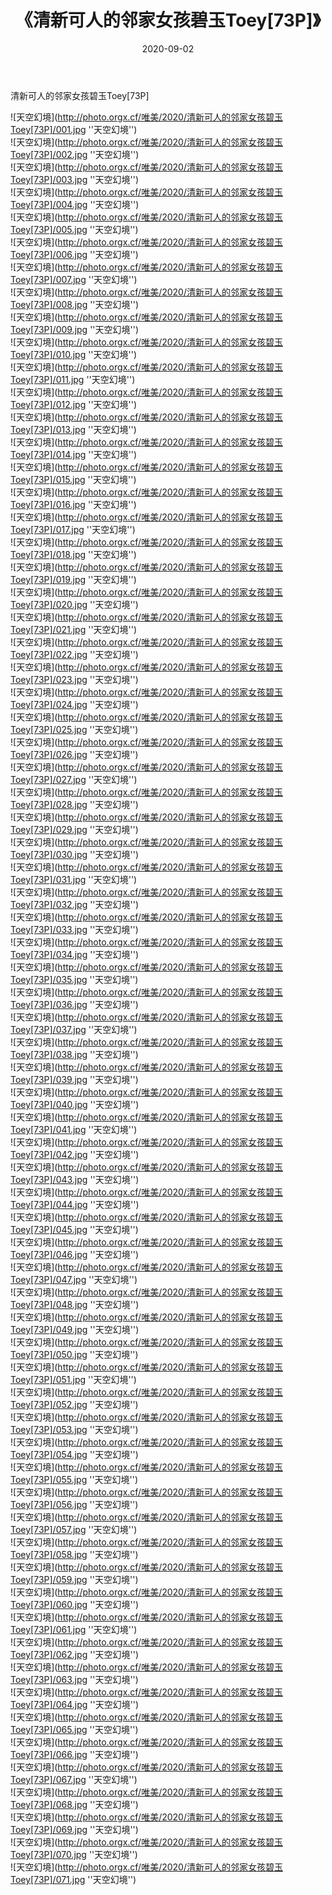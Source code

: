 ﻿---
layout: post
title:  《清新可人的邻家女孩碧玉Toey[73P]》
date:   2020-09-02
img: http://photo.orgx.cf/唯美/2020/清新可人的邻家女孩碧玉Toey[73P]/000.jpg
tags: [美女, 清纯, 唯美]
---

清新可人的邻家女孩碧玉Toey[73P]



![天空幻境](http://photo.orgx.cf/唯美/2020/清新可人的邻家女孩碧玉Toey[73P]/001.jpg ''天空幻境'') <br>
![天空幻境](http://photo.orgx.cf/唯美/2020/清新可人的邻家女孩碧玉Toey[73P]/002.jpg ''天空幻境'') <br>
![天空幻境](http://photo.orgx.cf/唯美/2020/清新可人的邻家女孩碧玉Toey[73P]/003.jpg ''天空幻境'') <br>
![天空幻境](http://photo.orgx.cf/唯美/2020/清新可人的邻家女孩碧玉Toey[73P]/004.jpg ''天空幻境'') <br>
![天空幻境](http://photo.orgx.cf/唯美/2020/清新可人的邻家女孩碧玉Toey[73P]/005.jpg ''天空幻境'') <br>
![天空幻境](http://photo.orgx.cf/唯美/2020/清新可人的邻家女孩碧玉Toey[73P]/006.jpg ''天空幻境'') <br>
![天空幻境](http://photo.orgx.cf/唯美/2020/清新可人的邻家女孩碧玉Toey[73P]/007.jpg ''天空幻境'') <br>
![天空幻境](http://photo.orgx.cf/唯美/2020/清新可人的邻家女孩碧玉Toey[73P]/008.jpg ''天空幻境'') <br>
![天空幻境](http://photo.orgx.cf/唯美/2020/清新可人的邻家女孩碧玉Toey[73P]/009.jpg ''天空幻境'') <br>
![天空幻境](http://photo.orgx.cf/唯美/2020/清新可人的邻家女孩碧玉Toey[73P]/010.jpg ''天空幻境'') <br>
![天空幻境](http://photo.orgx.cf/唯美/2020/清新可人的邻家女孩碧玉Toey[73P]/011.jpg ''天空幻境'') <br>
![天空幻境](http://photo.orgx.cf/唯美/2020/清新可人的邻家女孩碧玉Toey[73P]/012.jpg ''天空幻境'') <br>
![天空幻境](http://photo.orgx.cf/唯美/2020/清新可人的邻家女孩碧玉Toey[73P]/013.jpg ''天空幻境'') <br>
![天空幻境](http://photo.orgx.cf/唯美/2020/清新可人的邻家女孩碧玉Toey[73P]/014.jpg ''天空幻境'') <br>
![天空幻境](http://photo.orgx.cf/唯美/2020/清新可人的邻家女孩碧玉Toey[73P]/015.jpg ''天空幻境'') <br>
![天空幻境](http://photo.orgx.cf/唯美/2020/清新可人的邻家女孩碧玉Toey[73P]/016.jpg ''天空幻境'') <br>
![天空幻境](http://photo.orgx.cf/唯美/2020/清新可人的邻家女孩碧玉Toey[73P]/017.jpg ''天空幻境'') <br>
![天空幻境](http://photo.orgx.cf/唯美/2020/清新可人的邻家女孩碧玉Toey[73P]/018.jpg ''天空幻境'') <br>
![天空幻境](http://photo.orgx.cf/唯美/2020/清新可人的邻家女孩碧玉Toey[73P]/019.jpg ''天空幻境'') <br>
![天空幻境](http://photo.orgx.cf/唯美/2020/清新可人的邻家女孩碧玉Toey[73P]/020.jpg ''天空幻境'') <br>
![天空幻境](http://photo.orgx.cf/唯美/2020/清新可人的邻家女孩碧玉Toey[73P]/021.jpg ''天空幻境'') <br>
![天空幻境](http://photo.orgx.cf/唯美/2020/清新可人的邻家女孩碧玉Toey[73P]/022.jpg ''天空幻境'') <br>
![天空幻境](http://photo.orgx.cf/唯美/2020/清新可人的邻家女孩碧玉Toey[73P]/023.jpg ''天空幻境'') <br>
![天空幻境](http://photo.orgx.cf/唯美/2020/清新可人的邻家女孩碧玉Toey[73P]/024.jpg ''天空幻境'') <br>
![天空幻境](http://photo.orgx.cf/唯美/2020/清新可人的邻家女孩碧玉Toey[73P]/025.jpg ''天空幻境'') <br>
![天空幻境](http://photo.orgx.cf/唯美/2020/清新可人的邻家女孩碧玉Toey[73P]/026.jpg ''天空幻境'') <br>
![天空幻境](http://photo.orgx.cf/唯美/2020/清新可人的邻家女孩碧玉Toey[73P]/027.jpg ''天空幻境'') <br>
![天空幻境](http://photo.orgx.cf/唯美/2020/清新可人的邻家女孩碧玉Toey[73P]/028.jpg ''天空幻境'') <br>
![天空幻境](http://photo.orgx.cf/唯美/2020/清新可人的邻家女孩碧玉Toey[73P]/029.jpg ''天空幻境'') <br>
![天空幻境](http://photo.orgx.cf/唯美/2020/清新可人的邻家女孩碧玉Toey[73P]/030.jpg ''天空幻境'') <br>
![天空幻境](http://photo.orgx.cf/唯美/2020/清新可人的邻家女孩碧玉Toey[73P]/031.jpg ''天空幻境'') <br>
![天空幻境](http://photo.orgx.cf/唯美/2020/清新可人的邻家女孩碧玉Toey[73P]/032.jpg ''天空幻境'') <br>
![天空幻境](http://photo.orgx.cf/唯美/2020/清新可人的邻家女孩碧玉Toey[73P]/033.jpg ''天空幻境'') <br>
![天空幻境](http://photo.orgx.cf/唯美/2020/清新可人的邻家女孩碧玉Toey[73P]/034.jpg ''天空幻境'') <br>
![天空幻境](http://photo.orgx.cf/唯美/2020/清新可人的邻家女孩碧玉Toey[73P]/035.jpg ''天空幻境'') <br>
![天空幻境](http://photo.orgx.cf/唯美/2020/清新可人的邻家女孩碧玉Toey[73P]/036.jpg ''天空幻境'') <br>
![天空幻境](http://photo.orgx.cf/唯美/2020/清新可人的邻家女孩碧玉Toey[73P]/037.jpg ''天空幻境'') <br>
![天空幻境](http://photo.orgx.cf/唯美/2020/清新可人的邻家女孩碧玉Toey[73P]/038.jpg ''天空幻境'') <br>
![天空幻境](http://photo.orgx.cf/唯美/2020/清新可人的邻家女孩碧玉Toey[73P]/039.jpg ''天空幻境'') <br>
![天空幻境](http://photo.orgx.cf/唯美/2020/清新可人的邻家女孩碧玉Toey[73P]/040.jpg ''天空幻境'') <br>
![天空幻境](http://photo.orgx.cf/唯美/2020/清新可人的邻家女孩碧玉Toey[73P]/041.jpg ''天空幻境'') <br>
![天空幻境](http://photo.orgx.cf/唯美/2020/清新可人的邻家女孩碧玉Toey[73P]/042.jpg ''天空幻境'') <br>
![天空幻境](http://photo.orgx.cf/唯美/2020/清新可人的邻家女孩碧玉Toey[73P]/043.jpg ''天空幻境'') <br>
![天空幻境](http://photo.orgx.cf/唯美/2020/清新可人的邻家女孩碧玉Toey[73P]/044.jpg ''天空幻境'') <br>
![天空幻境](http://photo.orgx.cf/唯美/2020/清新可人的邻家女孩碧玉Toey[73P]/045.jpg ''天空幻境'') <br>
![天空幻境](http://photo.orgx.cf/唯美/2020/清新可人的邻家女孩碧玉Toey[73P]/046.jpg ''天空幻境'') <br>
![天空幻境](http://photo.orgx.cf/唯美/2020/清新可人的邻家女孩碧玉Toey[73P]/047.jpg ''天空幻境'') <br>
![天空幻境](http://photo.orgx.cf/唯美/2020/清新可人的邻家女孩碧玉Toey[73P]/048.jpg ''天空幻境'') <br>
![天空幻境](http://photo.orgx.cf/唯美/2020/清新可人的邻家女孩碧玉Toey[73P]/049.jpg ''天空幻境'') <br>
![天空幻境](http://photo.orgx.cf/唯美/2020/清新可人的邻家女孩碧玉Toey[73P]/050.jpg ''天空幻境'') <br>
![天空幻境](http://photo.orgx.cf/唯美/2020/清新可人的邻家女孩碧玉Toey[73P]/051.jpg ''天空幻境'') <br>
![天空幻境](http://photo.orgx.cf/唯美/2020/清新可人的邻家女孩碧玉Toey[73P]/052.jpg ''天空幻境'') <br>
![天空幻境](http://photo.orgx.cf/唯美/2020/清新可人的邻家女孩碧玉Toey[73P]/053.jpg ''天空幻境'') <br>
![天空幻境](http://photo.orgx.cf/唯美/2020/清新可人的邻家女孩碧玉Toey[73P]/054.jpg ''天空幻境'') <br>
![天空幻境](http://photo.orgx.cf/唯美/2020/清新可人的邻家女孩碧玉Toey[73P]/055.jpg ''天空幻境'') <br>
![天空幻境](http://photo.orgx.cf/唯美/2020/清新可人的邻家女孩碧玉Toey[73P]/056.jpg ''天空幻境'') <br>
![天空幻境](http://photo.orgx.cf/唯美/2020/清新可人的邻家女孩碧玉Toey[73P]/057.jpg ''天空幻境'') <br>
![天空幻境](http://photo.orgx.cf/唯美/2020/清新可人的邻家女孩碧玉Toey[73P]/058.jpg ''天空幻境'') <br>
![天空幻境](http://photo.orgx.cf/唯美/2020/清新可人的邻家女孩碧玉Toey[73P]/059.jpg ''天空幻境'') <br>
![天空幻境](http://photo.orgx.cf/唯美/2020/清新可人的邻家女孩碧玉Toey[73P]/060.jpg ''天空幻境'') <br>
![天空幻境](http://photo.orgx.cf/唯美/2020/清新可人的邻家女孩碧玉Toey[73P]/061.jpg ''天空幻境'') <br>
![天空幻境](http://photo.orgx.cf/唯美/2020/清新可人的邻家女孩碧玉Toey[73P]/062.jpg ''天空幻境'') <br>
![天空幻境](http://photo.orgx.cf/唯美/2020/清新可人的邻家女孩碧玉Toey[73P]/063.jpg ''天空幻境'') <br>
![天空幻境](http://photo.orgx.cf/唯美/2020/清新可人的邻家女孩碧玉Toey[73P]/064.jpg ''天空幻境'') <br>
![天空幻境](http://photo.orgx.cf/唯美/2020/清新可人的邻家女孩碧玉Toey[73P]/065.jpg ''天空幻境'') <br>
![天空幻境](http://photo.orgx.cf/唯美/2020/清新可人的邻家女孩碧玉Toey[73P]/066.jpg ''天空幻境'') <br>
![天空幻境](http://photo.orgx.cf/唯美/2020/清新可人的邻家女孩碧玉Toey[73P]/067.jpg ''天空幻境'') <br>
![天空幻境](http://photo.orgx.cf/唯美/2020/清新可人的邻家女孩碧玉Toey[73P]/068.jpg ''天空幻境'') <br>
![天空幻境](http://photo.orgx.cf/唯美/2020/清新可人的邻家女孩碧玉Toey[73P]/069.jpg ''天空幻境'') <br>
![天空幻境](http://photo.orgx.cf/唯美/2020/清新可人的邻家女孩碧玉Toey[73P]/070.jpg ''天空幻境'') <br>
![天空幻境](http://photo.orgx.cf/唯美/2020/清新可人的邻家女孩碧玉Toey[73P]/071.jpg ''天空幻境'') <br>